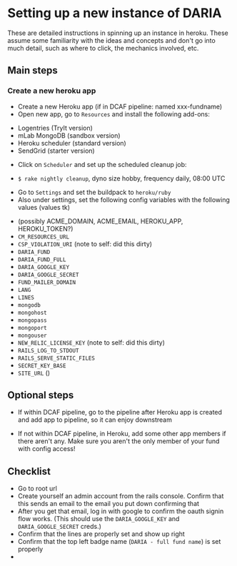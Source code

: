 # Setting up a new instance of DARIA

These are detailed instructions in spinning up an instance in heroku. These assume some familiarity with the ideas and concepts and don't go into much detail, such as where to click, the mechanics involved, etc.

## Main steps

### Create a new heroku app

* Create a new Heroku app (if in DCAF pipeline: named xxx-fundname)
* Open new app, go to `Resources` and install the following add-ons:
- Logentries (TryIt version)
- mLab MongoDB (sandbox version)
- Heroku scheduler (standard version)
- SendGrid (starter version)
* Click on `Scheduler` and set up the scheduled cleanup job:
- `$ rake nightly cleanup`, dyno size hobby, frequency daily, 08:00 UTC
* Go to `Settings` and set the buildpack to `heroku/ruby`
* Also under settings, set the following config variables with the following values (values tk)
- (possibly ACME_DOMAIN, ACME_EMAIL, HEROKU_APP, HEROKU_TOKEN?)
- `CM_RESOURCES_URL`
- `CSP_VIOLATION_URI` (note to self: did this dirty)
- `DARIA_FUND`
- `DARIA_FUND_FULL`
- `DARIA_GOOGLE_KEY`
- `DARIA_GOOGLE_SECRET`
- `FUND_MAILER_DOMAIN`
- `LANG`
- `LINES`
- `mongodb`
- `mongohost`
- `mongopass`
- `mongoport`
- `mongouser`
- `NEW_RELIC_LICENSE_KEY` (note to self: did this dirty)
- `RAILS_LOG_TO_STDOUT`
- `RAILS_SERVE_STATIC_FILES`
- `SECRET_KEY_BASE`
- `SITE_URL` ()

## Optional steps

* If within DCAF pipeline, go to the pipeline after Heroku app is created and add app to pipeline, so it can enjoy downstream

* If not within DCAF pipeline, in Heroku, add some other app members if there aren't any. Make sure you aren't the only member of your fund with config access!

## Checklist

* Go to root url
* Create yourself an admin account from the rails console. Confirm that this sends an email to the email you put down confirming that 
* After you get that email, log in with google to confirm the oauth signin flow works. (This should use the `DARIA_GOOGLE_KEY` and `DARIA_GOOGLE_SECRET` creds.)
* Confirm that the lines are properly set and show up right
* Confirm that the top left badge name (`DARIA - full fund name`) is set properly
* 